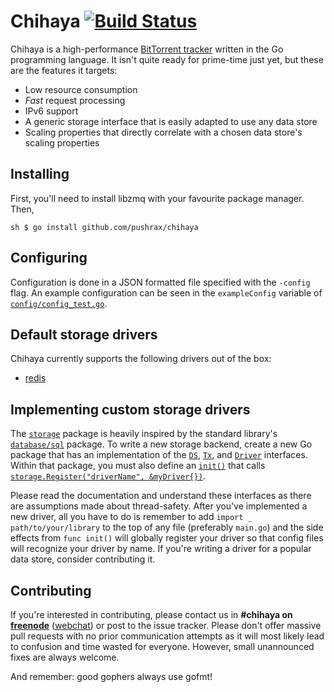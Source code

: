 # Chihaya [![Build Status](https://travis-ci.org/pushrax/chihaya.png?branch=master)](https://travis-ci.org/pushrax/chihaya)

Chihaya is a high-performance [BitTorrent tracker](http://en.wikipedia.org/wiki/BitTorrent_tracker)
written in the Go programming language. It isn't quite ready for prime-time
just yet, but these are the features it targets:

- Low resource consumption
- *Fast* request processing
- IPv6 support
- A generic storage interface that is easily adapted to use any data store
- Scaling properties that directly correlate with a chosen data store's scaling
  properties


## Installing

First, you'll need to install libzmq with your favourite package manager. Then,

```sh $ go install github.com/pushrax/chihaya ```

## Configuring

Configuration is done in a JSON formatted file specified with the `-config`
flag. An example configuration can be seen in the `exampleConfig` variable of
[`config/config_test.go`](https://github.com/pushrax/chihaya/blob/master/config/config_test.go).

## Default storage drivers

Chihaya currently supports the following drivers out of the box:

* [redis](http://redis.io)

## Implementing custom storage drivers

The [`storage`] package is heavily inspired by the standard library's
[`database/sql`] package. To write a new storage backend, create a new Go
package that has an implementation of the [`DS`], [`Tx`], and [`Driver`]
interfaces. Within that package, you must also define an [`init()`] that calls
[`storage.Register("driverName", &myDriver{})`].

[`storage`]: http://godoc.org/github.com/pushrax/chihaya/storage
[`database/sql`]: http://godoc.org/database/sql
[`DS`]: http://godoc.org/github.com/pushrax/chihaya/storage#DS
[`Tx`]: http://godoc.org/github.com/pushrax/chihaya/storage#Tx
[`Driver`]: http://godoc.org/github.com/pushrax/chihaya/storage#Driver
[`init()`]: http://golang.org/ref/spec#Program_execution
[`storage.Register("driverName", &myDriver{})`]: http://godoc.org/github.com/pushrax/chihaya/storage#Register.

Please read the documentation and understand these interfaces as there are
assumptions made about thread-safety. After you've implemented a new driver,
all you have to do is remember to add `import _ path/to/your/library` to the
top of any file (preferably `main.go`) and the side effects from `func init()`
will globally register your driver so that config files will recognize your
driver by name. If you're writing a driver for a popular data store, consider
contributing it.


## Contributing

If you're interested in contributing, please contact us in **#chihaya on
[freenode]** ([webchat]) or post to the issue tracker. Please don't offer
massive pull requests with no prior communication attempts as it will most
likely lead to confusion and time wasted for everyone.  However, small
unannounced fixes are always welcome.

[freenode]: http://freenode.net
[webchat]: http://webchat.freenode.net?channels=chihaya

And remember: good gophers always use gofmt!
